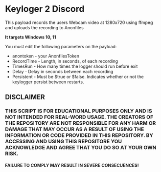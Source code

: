 # Keyloger 2 Discord

This payload records the users Webcam video at 1280x720 using ffmpeg and uploads the recording to Anonfiles 

**It targets Windows 10, 11**

You must edit the following parameters on the payload:
* anontoken - your AnonfilesToken
* RecordTime - Length, in seconds, of each recording
* TimesRun - How many times the logger should run before exit
* Delay - Delay in seconds between each recording
* Persistent - Must be $true or $false. Indicates whether or not the keylogger persist between restarts.

## DISCLAIMER
### THIS SCRIPT IS FOR EDUCATIONAL PURPOSES ONLY AND IS NOT INTENDED FOR REAL-WORD USAGE. THE CREATORS OF THE REPOSITORY ARE NOT RESPONSIBLE FOR ANY HARM OR DAMAGE THAT MAY OCCUR AS A RESULT OF USING THE INFORMATION OR CODE PROVIDED IN THIS REPOSITORY. BY ACCESSING AND USING THIS REPOSITORE YOU ACKNOWLEDGE AND AGREE THAT YOU DO SO AT YOUR OWN RISK.
#### **FAILURE TO COMPLY MAY RESULT IN SEVERE CONSECUENCES!**